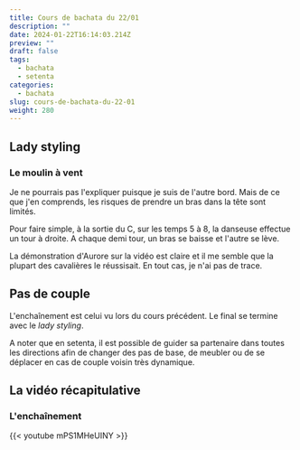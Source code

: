 ```yaml
---
title: Cours de bachata du 22/01
description: ""
date: 2024-01-22T16:14:03.214Z
preview: ""
draft: false
tags:
  - bachata
  - setenta
categories:
  - bachata
slug: cours-de-bachata-du-22-01
weight: 280
--- 
```


## Lady styling 

### Le moulin à vent

Je ne pourrais pas l'expliquer puisque je suis de l'autre bord. Mais de ce que j'en comprends, les risques de prendre un bras dans la tête sont limités. 

Pour faire simple, à la sortie du C, sur les temps 5 à 8, la danseuse effectue un tour à droite. A chaque demi tour, un bras se baisse et l'autre se lève.

La démonstration d'Aurore sur la vidéo est claire et il me semble que la plupart des cavalières le réussisait. En tout cas, je n'ai pas de trace.

## Pas de couple

L'enchaînement est celui vu lors du cours précédent. Le final se termine avec le *lady styling*. 

A noter que en setenta, il est possible de guider sa partenaire dans toutes les directions afin de changer des pas de base, de meubler ou de se déplacer en cas de couple voisin très dynamique. 

## La vidéo récapitulative

### L'enchaînement

{{< youtube mPS1MHeUINY >}}

